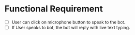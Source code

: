 # Functional Requirement

- [ ] User can click on microphone button to speak to the bot.
- [ ] If User speaks to bot, the bot will reply with live text typing.
